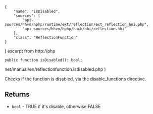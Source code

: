 ``` yamlmeta
{
    "name": "isDisabled",
    "sources": [
        "api-sources/hhvm/hphp/runtime/ext/reflection/ext_reflection_hni.php",
        "api-sources/hhvm/hphp/hack/hhi/reflection.hhi"
    ],
    "class": "ReflectionFunction"
}
```




( excerpt from
http://php




``` Hack
public function isDisabled(): bool;
```




net/manual/en/reflectionfunction.isdisabled.php )




Checks if the function is disabled, via the disable_functions directive.




## Returns




+ ` bool ` - TRUE if it's disable, otherwise FALSE
<!-- HHAPIDOC -->
